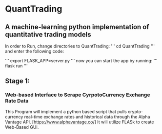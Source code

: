 # QuantTrading
## A machine-learning python implementation of quantitative trading models

In order to Run, change directories to QuantTrading:
'''
cd QuantTrading
'''
and enter the following code:

'''
export FLASK_APP=server.py
'''
now you can start the app by running:
'''
flask run
'''

## Stage 1: 
### Web-based Interface to Scrape CyrpotoCurrency Exchange Rate Data

This Program will implement a python based script that pulls crypto-currency real-time exchange rates and historical
data through the Alpha Vantage API. [https://www.alphavantage.co/]
It will utilize FLASk to create Web-Based GUI.
